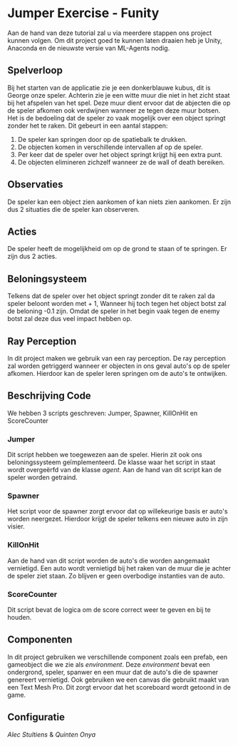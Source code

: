 # Jumper Exercise - Funity

Aan de hand van deze tutorial zal u via meerdere stappen ons project kunnen volgen. 
Om dit project goed te kunnen laten draaien heb je Unity, Anaconda en de nieuwste versie van ML-Agents nodig.

## Spelverloop

Bij het starten van de applicatie zie je een donkerblauwe kubus, dit is George onze speler. Achterin zie je een witte muur die niet in het zicht staat bij het afspelen van het spel. Deze muur dient ervoor dat de abjecten die op de speler afkomen ook verdwijnen wanneer ze tegen deze muur botsen. Het is de bedoeling dat de speler zo vaak mogelijk over een object springt zonder het te raken. Dit gebeurt in een aantal stappen:
1. De speler kan springen door op de spatiebalk te drukken.
2. De objecten komen in verschillende intervallen af op de speler.
3. Per keer dat de speler over het object springt krijgt hij een extra punt.
4. De objecten elimineren zichzelf wanneer ze de wall of death bereiken.

## Observaties

De speler kan een object zien aankomen of kan niets zien aankomen. Er zijn dus 2 situaties die de speler kan observeren.

## Acties

De speler heeft de mogelijkheid om op de grond te staan of te springen. Er zijn dus 2 acties.

## Beloningsysteem

Telkens dat de speler over het object springt zonder dit te raken zal da speler beloont worden met + 1, Wanneer hij toch tegen het object botst zal de beloning -0.1 zijn. Omdat de speler in het begin vaak tegen de enemy botst zal deze dus veel impact hebben op. 

## Ray Perception

In dit project maken we gebruik van een ray perception. De ray perception zal worden getriggerd wanneer er objecten in ons geval auto's op de speler afkomen. Hierdoor kan de speler leren springen om de auto's te ontwijken.

## Beschrijving Code

We hebben 3 scripts geschreven: Jumper, Spawner, KillOnHit en ScoreCounter

### Jumper

Dit script hebben we toegewezen aan de speler. Hierin zit ook ons beloningssysteem geïmplementeerd. De klasse waar het script in staat wordt overgeërfd van de klasse *agent*. Aan de hand van dit script kan de speler worden getraind.     

### Spawner

Het script voor de spawner zorgt ervoor dat op willekeurige basis er auto's worden neergezet. Hierdoor krijgt de speler telkens een nieuwe auto in zijn visier. 

### KillOnHit

Aan de hand van dit script worden de auto's die worden aangemaakt vernietigd. Een auto wordt vernietigd bij het raken van de muur die je achter de speler ziet staan. Zo blijven er geen overbodige instanties van de auto. 

### ScoreCounter

Dit script bevat de logica om de score correct weer te geven en bij te houden.

## Componenten

In dit project gebruiken we verschillende component zoals een prefab, een gameobject die we zie als *environment*. Deze *environment* bevat een ondergrond, speler, spanwer en een muur dat de auto's die de spawner genereert vernietigd. Ook gebruiken we een canvas die gebruikt maakt van een Text Mesh Pro. Dit zorgt ervoor dat het scoreboard wordt getoond in de game.

## Configuratie



*Alec Stultiens* & *Quinten Onya* 